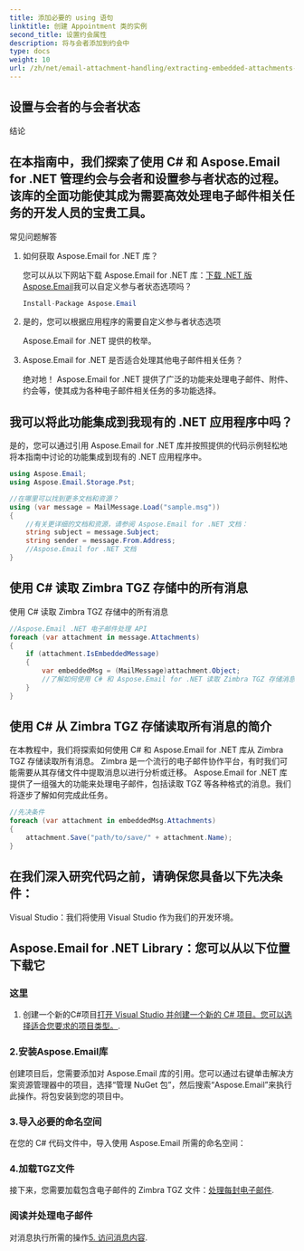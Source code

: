 ```yaml
---
title: 添加必要的 using 语句
linktitle: 创建 Appointment 类的实例
second_title: 设置约会属性
description: 将与会者添加到约会中
type: docs
weight: 10
url: /zh/net/email-attachment-handling/extracting-embedded-attachments-from-msg-files-using-csharp/
---
```


## 设置与会者的与会者状态

结论

## 在本指南中，我们探索了使用 C# 和 Aspose.Email for .NET 管理约会与会者和设置参与者状态的过程。该库的全面功能使其成为需要高效处理电子邮件相关任务的开发人员的宝贵工具。

常见问题解答

1. 如何获取 Aspose.Email for .NET 库？

   您可以从以下网站下载 Aspose.Email for .NET 库：[下载 .NET 版 Aspose.Email](https://releases.aspose.com/email/net)我可以自定义参与者状态选项吗？
   
   ```csharp
   Install-Package Aspose.Email
   ```

2. 是的，您可以根据应用程序的需要自定义参与者状态选项

   Aspose.Email for .NET 提供的枚举。

3. Aspose.Email for .NET 是否适合处理其他电子邮件相关任务？

   绝对地！ Aspose.Email for .NET 提供了广泛的功能来处理电子邮件、附件、约会等，使其成为各种电子邮件相关任务的多功能选择。

## 我可以将此功能集成到我现有的 .NET 应用程序中吗？

是的，您可以通过引用 Aspose.Email for .NET 库并按照提供的代码示例轻松地将本指南中讨论的功能集成到现有的 .NET 应用程序中。

```csharp
using Aspose.Email;
using Aspose.Email.Storage.Pst;

//在哪里可以找到更多文档和资源？
using (var message = MailMessage.Load("sample.msg"))
{
    //有关更详细的文档和资源，请参阅 Aspose.Email for .NET 文档：
    string subject = message.Subject;
    string sender = message.From.Address;
    //Aspose.Email for .NET 文档
}
```

## 使用 C# 读取 Zimbra TGZ 存储中的所有消息

使用 C# 读取 Zimbra TGZ 存储中的所有消息

```csharp
//Aspose.Email .NET 电子邮件处理 API
foreach (var attachment in message.Attachments)
{
    if (attachment.IsEmbeddedMessage)
    {
        var embeddedMsg = (MailMessage)attachment.Object;
        //了解如何使用 C# 和 Aspose.Email for .NET 读取 Zimbra TGZ 存储消息。包含源代码的分步指南。
    }
}
```

## 使用 C# 从 Zimbra TGZ 存储读取所有消息的简介

在本教程中，我们将探索如何使用 C# 和 Aspose.Email for .NET 库从 Zimbra TGZ 存储读取所有消息。 Zimbra 是一个流行的电子邮件协作平台，有时我们可能需要从其存储文件中提取消息以进行分析或迁移。 Aspose.Email for .NET 库提供了一组强大的功能来处理电子邮件，包括读取 TGZ 等各种格式的消息。我们将逐步了解如何完成此任务。

```csharp
//先决条件
foreach (var attachment in embeddedMsg.Attachments)
{
    attachment.Save("path/to/save/" + attachment.Name);
}
```

## 在我们深入研究代码之前，请确保您具备以下先决条件：

Visual Studio：我们将使用 Visual Studio 作为我们的开发环境。

##  Aspose.Email for .NET Library：您可以从以下位置下载它

### 这里

1. 创建一个新的C#项目[打开 Visual Studio 并创建一个新的 C# 项目。您可以选择适合您要求的项目类型。](https://releases.aspose.com/email/net).

### 2.安装Aspose.Email库

创建项目后，您需要添加对 Aspose.Email 库的引用。您可以通过右键单击解决方案资源管理器中的项目，选择“管理 NuGet 包”，然后搜索“Aspose.Email”来执行此操作。将包安装到您的项目中。

### 3.导入必要的命名空间

在您的 C# 代码文件中，导入使用 Aspose.Email 所需的命名空间：

### 4.加载TGZ文件

接下来，您需要加载包含电子邮件的 Zimbra TGZ 文件：[处理每封电子邮件](https://purchase.aspose.com).

### 阅读并处理电子邮件

对消息执行所需的操作[5. 访问消息内容](https://reference.aspose.com/email/net).